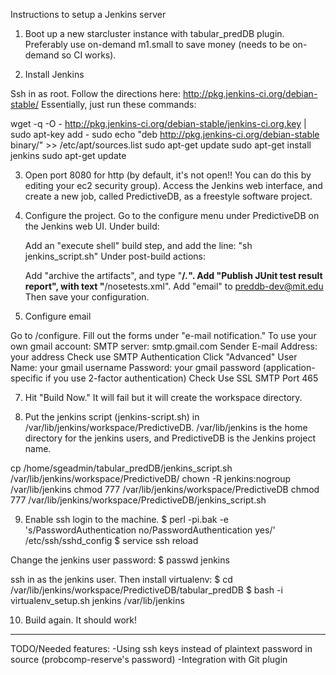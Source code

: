 Instructions to setup a Jenkins server

1. Boot up a new starcluster instance with tabular_predDB plugin. Preferably use on-demand m1.small to save money (needs to be on-demand so CI works).

2. Install Jenkins

Ssh in as root.
Follow the directions here: http://pkg.jenkins-ci.org/debian-stable/
Essentially, just run these commands:

wget -q -O - http://pkg.jenkins-ci.org/debian-stable/jenkins-ci.org.key | sudo apt-key add -
sudo echo "deb http://pkg.jenkins-ci.org/debian-stable binary/" >> /etc/apt/sources.list
sudo apt-get update
sudo apt-get install jenkins
sudo apt-get update

3. Open port 8080 for http (by default, it's not open!! You can do this by editing your ec2 security group). Access the Jenkins web interface, and create a new job, called PredictiveDB, as a freestyle software project.

4. Configure the project.
Go to the configure menu under PredictiveDB on the Jenkins web UI.
Under build: 

      Add an "execute shell" build step, and add the line: "sh jenkins_script.sh"
Under post-build actions: 

      Add "archive the artifacts", and type "**/*.*".
      Add "Publish JUnit test result report", with text "**/nosetests.xml".
      Add "email" to preddb-dev@mit.edu
Then save your configuration.

5. Configure email

Go to <url>/configure. Fill out the forms under "e-mail notification."
To use your own gmail account:
SMTP server: smtp.gmail.com
Sender E-mail Address: your address
Check use SMTP Authentication
Click "Advanced"
User Name: your gmail username
Password: your gmail password (application-specific if you use 2-factor authentication)
Check Use SSL
SMTP Port 465

7. Hit "Build Now." It will fail but it will create the workspace directory.

8. Put the jenkins script (jenkins-script.sh) in /var/lib/jenkins/workspace/PredictiveDB. 
/var/lib/jenkins is the home directory for the jenkins users, and PredictiveDB is the Jenkins project name.

cp /home/sgeadmin/tabular_predDB/jenkins_script.sh /var/lib/jenkins/workspace/PredictiveDB/
chown -R jenkins:nogroup /var/lib/jenkins
chmod 777 /var/lib/jenkins/workspace/PredictiveDB
chmod 777 /var/lib/jenkins/workspace/PredictiveDB/jenkins_script.sh

9. Enable ssh login to the machine.
$ perl -pi.bak -e 's/PasswordAuthentication no/PasswordAuthentication yes/' /etc/ssh/sshd_config
$ service ssh reload

Change the jenkins user password: $ passwd jenkins

ssh in as the jenkins user. Then install virtualenv:
$ cd /var/lib/jenkins/workspace/PredictiveDB/tabular_predDB
$ bash -i virtualenv_setup.sh jenkins /var/lib/jenkins

10. Build again. It should work!

****

TODO/Needed features: 
-Using ssh keys instead of plaintext password in source (probcomp-reserve's password)
-Integration with Git plugin